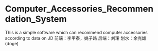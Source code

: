 # Computer_Accessories_Recommendation_System
This is a simple software which can recommend computer accessories according to data on JD
前端：李甲泰，姚子路
后端：刘珺
划水：余克雄 (doge)
